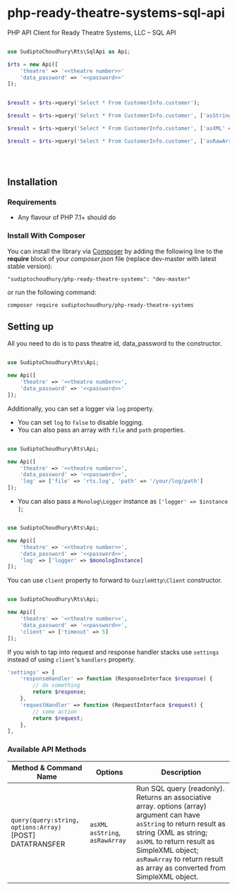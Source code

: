 # php-ready-theatre-systems-sql-api

PHP API Client for Ready Theatre Systems, LLC – SQL API


```php

use SudiptoChoudhury\Rts\SqlApi as Api;

$rts = new Api([
    'theatre' => '<<theatre number>>'
    'data_password' => '<<password>>'
]);


$result = $rts->query('Select * From CustomerInfo.customer'); 

$result = $rts->query('Select * From CustomerInfo.customer', ['asString' => true]);

$result = $rts->query('Select * From CustomerInfo.customer', ['asXML' => true]);

$result = $rts->query('Select * From CustomerInfo.customer', ['asRawArray' => true]);


 
```

## Installation


### Requirements

- Any flavour of PHP 7.1+ should do


### Install With Composer

You can install the library via [Composer](http://getcomposer.org) by adding the following line to the 
**require** block of your *composer.json* file (replace dev-master with latest stable version):

```
"sudiptochoudhury/php-ready-theatre-systems": "dev-master"
```

or run the following command:

```
composer require sudiptochoudhury/php-ready-theatre-systems
```


## Setting up

All you need to do is to pass theatre id, data_password to the constructor. 
```php

use SudiptoChoudhury\Rts\Api;

new Api([
    'theatre' => '<<theatre number>>',
    'data_password' => '<<password>>'
]);
```

Additionally, you can set a logger via `log` property.

- You can set `log` to `false` to disable logging.
- You can also pass an array with `file` and `path` properties.


```php

use SudiptoChoudhury\Rts\Api;

new Api([
    'theatre' => '<<theatre number>>',
    'data_password' => '<<password>>',
    'log' => ['file' => 'rts.log', 'path' => '/your/log/path']
]);
```
- You can also pass a `Monolog\Logger` instance as `['logger' => $instance ]`;

```php

use SudiptoChoudhury\Rts\Api;

new Api([
    'theatre' => '<<theatre number>>',
    'data_password' => '<<password>>',
    'log' => ['logger' => $monologInstance]
]);
```

You can use `client` property to forward to `GuzzleHttp\Client` constructor.

```php

use SudiptoChoudhury\Rts\Api;

new Api([
    'theatre' => '<<theatre number>>',
    'data_password' => '<<password>>',
    'client' => ['timeout' => 5]
]);
```

 If you wish to tap into request and response handler stacks use `settings` instead of using `client`'s `handlers` property.

```php 
'settings' => [
    'responseHandler' => function (ResponseInterface $response) {
        // do something
        return $response;
    },
    'requestHandler' => function (RequestInterface $request) {
        // some action
        return $request;
    },
],
```
 


### Available API Methods

| Method & Command Name | Options | Description |
|-------------------|------------|-------------|
| `query(query:string, options:Array)`<br/> \[POST\] DATATRANSFER | `asXML` `asString`, `asRawArray` | Run SQL query (readonly). Returns an associative array. options (array) argument can have  `asString` to return result as string (XML as string; `asXML` to return result as SimpleXML object;  `asRawArray` to return result as array as converted from SimpleXML object. | 